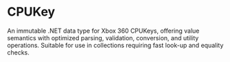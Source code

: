 # CPUKey

An immutable .NET data type for Xbox 360 CPUKeys, offering value semantics with optimized parsing, validation, conversion, and utility operations. Suitable for use in collections requiring fast look-up and equality checks.
